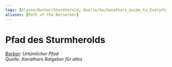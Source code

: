 ```yaml
---
tags: [Klasse/Barbar/Sturmherold, Quelle/5e/Xanathars_Guide_to_Everything]
aliases: [Path of the Berserker]
---
```

Pfad des Sturmherolds
=====================

[_Barbar_](Barbar.md)_: Urtümlicher Pfad_  
_Quelle: Xanathars Ratgeber für alles_